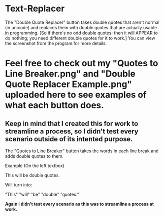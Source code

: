 # Text-Replacer

The "Double Quote Replacer" button takes double quotes that aren't normal (in unicode) and replaces them with double quotes that are actually usable in programming. [So if there's no odd double quotes; then it will APPEAR to do nothing; you need different double quotes for it to work.] You can view the screenshot from the program for more details.

# Feel free to check out my "Quotes to Line Breaker.png" and "Double Quote Replacer Example.png" uploaded here to see examples of what each button does.

**Keep in mind that I created this for work to streamline a process, so I didn't test every scenario outside of its intented purpose.**
-----------------------
The "Quotes to Line Breaker" button takes the words in each line break and adds double quotes to them.

Example (On the left textbox)

This
will
be
double
quotes.

Will turn into:

"This" "will" "be" "double" "quotes."

**Again I didn't test every scenario as this was to streamline a process at work.**
